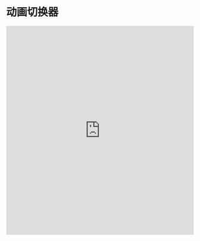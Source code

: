 # 动画切换器

<iframe width="100%" height="560" src="http://www.easybui.com/demo/source.html?url=pages/ui_method/bui.toggle&code=html,js,result" allowfullscreen="allowfullscreen" frameborder="0"></iframe>
